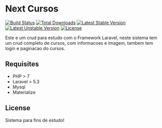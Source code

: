 # Next Cursos

[![Build Status](https://travis-ci.org/laravel/framework.svg)](https://travis-ci.org/laravel/framework)
[![Total Downloads](https://poser.pugx.org/laravel/framework/d/total.svg)](https://packagist.org/packages/laravel/framework)
[![Latest Stable Version](https://poser.pugx.org/laravel/framework/v/stable.svg)](https://packagist.org/packages/laravel/framework)
[![Latest Unstable Version](https://poser.pugx.org/laravel/framework/v/unstable.svg)](https://packagist.org/packages/laravel/framework)
[![License](https://poser.pugx.org/laravel/framework/license.svg)](https://packagist.org/packages/laravel/framework)

Este e um crud para estudo com o Framework Laravel, neste sistema tem um crud completo de cursos, com informacoes e imagem, tambem tem login e paginacao do cursos.

## Requisites

- PHP > 7
- Laravel > 5.3
- Mysql
- Materialize

## License

Sistema para fins de estudo!
